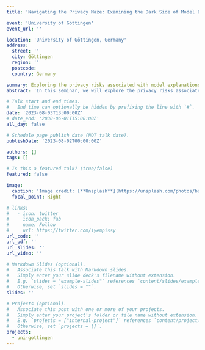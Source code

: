 ```yaml
---
title: 'Navigating the Privacy Maze: Examining the Dark Side of Model Explanations'

event: 'University of Göttingen'
event_url: ''

location: 'University of Göttingen, Germany'
address:
  street: ''
  city: Göttingen
  region: ''
  postcode: 
  country: Germany

summary: Exploring the privacy risks associated with model explanations.
abstract: 'In this seminar, we will explore the privacy risks associated with model explanations in graph neural networks (GNNs), which are powerful machine learning models for structured data. While model explanations provide valuable insights and enhance user trust, they also carry the potential of inadvertently revealing sensitive information. We will discuss the trade-offs between accuracy, interpretability, and privacy, focusing on our proposed method for extracting private graphs through feature explanations. By examining these trade-offs, we will highlight the challenges and opportunities in achieving a balance between them.'

# Talk start and end times.
#   End time can optionally be hidden by prefixing the line with `#`.
date: '2023-08-03T13:00:00Z'
# date_end: '2030-06-01T15:00:00Z'
all_day: false

# Schedule page publish date (NOT talk date).
publishDate: '2023-08-02T00:00:00Z'

authors: []
tags: []

# Is this a featured talk? (true/false)
featured: false

image:
  caption: 'Image credit: [**Unsplash**](https://unsplash.com/photos/bzdhc5b3Bxs)'
  focal_point: Right

# links:
#   - icon: twitter
#     icon_pack: fab
#     name: Follow
#     url: https://twitter.com/iyempissy
url_code: ''
url_pdf: ''
url_slides: ''
url_video: ''

# Markdown Slides (optional).
#   Associate this talk with Markdown slides.
#   Simply enter your slide deck's filename without extension.
#   E.g. `slides = "example-slides"` references `content/slides/example-slides.md`.
#   Otherwise, set `slides = ""`.
slides: ''

# Projects (optional).
#   Associate this post with one or more of your projects.
#   Simply enter your project's folder or file name without extension.
#   E.g. `projects = ["internal-project"]` references `content/project/deep-learning/index.md`.
#   Otherwise, set `projects = []`.
projects:
  - uni-gottingen
---
```


